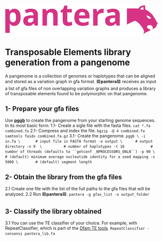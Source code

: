 ![pantera](images/pantera.svg?raw=true "pantera")
# Transposable Elements library generation from a pangenome

A pangenome is a collection of genomes or haplotypes that can be aligned and stored as a variation graph in gfa format. 
:purple_square:**pantera**:purple_square: receives as input a list of gfa files of non overlapping variation graphs and produces a library of transposable elements found to be polymorphic on that pangenome.

## 1- Prepare your gfa files
Use [**pggb**](https://pggb.readthedocs.io/) to create the pangenome from your starting genome sequences. In its most basic form:
1.1- Create a sigle file with the fasta files.
`cat *.fa combined.fa`
2.1- Compress and index the file.
`bgzip -@ 4 combined.fa`
`samtools faidx combined.fa.gz`
3.1- Create the pangenome. 
`pggb \
-i in.fa \       # input file in FASTA format
-o output \      # output directory
-n 9  \          # number of haplotypes
-t 16            # number of threads (defaults to ``getconf _NPROCESSORS_ONLN``)
-p 90 \          # (default) minimum average nucleotide identity for a seed mapping
-s 5000 \        # (default) segment length`

## 2- Obtain the library from the gfa files
2.1 Create one file with the list of the full paths to the gfa files that will be analyzed.
2.2 Run :purple_square:**pantera**:purple_square:.
`pantera -g gfas_list -o output_folder`

## 3- Classify the library obtained
3.1 You can use the TE classifier of your choice. For example, with RepeatClassifier, which is part of the [Dfam TE tools](https://github.com/Dfam-consortium/TETools).
`RepeatClassifier -consensi pantera_lib.fa`










